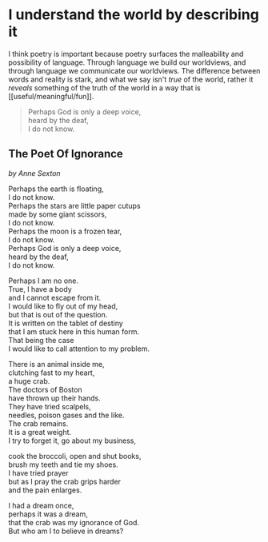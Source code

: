 # I understand the world by describing it
I think poetry is important because poetry surfaces the malleability and possibility of language. Through language we build our worldviews, and through language we communicate our worldviews. The difference between words and reality is stark, and what we say isn't *true* of the world, rather it *reveals* something of the truth of the world in a way that is [[useful/meaningful/fun]]. 

> Perhaps God is only a deep voice,  
heard by the deaf,  
I do not know.

## The Poet Of Ignorance 
*by Anne Sexton*

Perhaps the earth is floating,  
I do not know.  
Perhaps the stars are little paper cutups  
made by some giant scissors,  
I do not know.  
Perhaps the moon is a frozen tear,  
I do not know.  
Perhaps God is only a deep voice,  
heard by the deaf,  
I do not know.

Perhaps I am no one.  
True, I have a body  
and I cannot escape from it.  
I would like to fly out of my head,  
but that is out of the question.  
It is written on the tablet of destiny  
that I am stuck here in this human form.  
That being the case  
I would like to call attention to my problem.

There is an animal inside me,  
clutching fast to my heart,  
a huge crab.  
The doctors of Boston  
have thrown up their hands.  
They have tried scalpels,  
needles, poison gases and the like.  
The crab remains.  
It is a great weight.  
I try to forget it, go about my business,

cook the broccoli, open and shut books,  
brush my teeth and tie my shoes.  
I have tried prayer  
but as I pray the crab grips harder  
and the pain enlarges.

I had a dream once,  
perhaps it was a dream,  
that the crab was my ignorance of God.  
But who am I to believe in dreams?